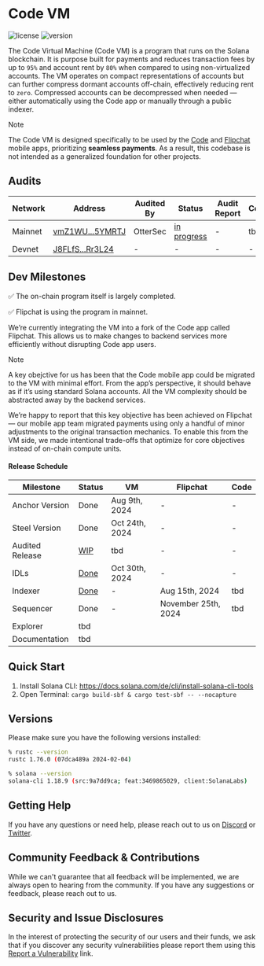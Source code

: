 # Code VM
![license][license-image]
![version][version-image]

[version-image]: https://img.shields.io/badge/version-0.2.0-blue.svg?style=flat
[license-image]: https://img.shields.io/badge/license-MIT-blue.svg?style=flat

The Code Virtual Machine (Code VM) is a program that runs on the Solana
blockchain. It is purpose built for payments and reduces transaction fees by up
to `95%` and account rent by `80%` when compared to using non-virtualized
accounts. The VM operates on compact representations of accounts but can further 
compress dormant accounts off-chain, effectively reducing rent to `zero`. 
Compressed accounts can be decompressed when needed — either automatically 
using the Code app or manually through a public indexer.

> [!NOTE]
> The Code VM is designed specifically to be used by the [Code](https://getcode.com) and [Flipchat](https://flipchat.xyz/) mobile apps, prioritizing **seamless payments**. As a result, this codebase is not intended as a generalized foundation for other projects.

## Audits

| Network | Address | Audited By | Status | Audit Report | Commit |
| --- | --- | --- | --- | --- | --- |
| Mainnet | [vmZ1WU...5YMRTJ](https://explorer.solana.com/address/vmZ1WUq8SxjBWcaeTCvgJRZbS84R61uniFsQy5YMRTJ) | OtterSec | [in progress](https://github.com/code-payments/code-vm/pulls?q=is%3Apr+is%3Aclosed) | - | tbd |
| Devnet | [J8FLfS...Rr3L24](https://explorer.solana.com/address/J8FLfS8rqBcQ3hH8KTfQF3zBNG3r3uaG2WqfNoRr3L24?cluster=devnet) | - | - | - | - |

## Dev Milestones

:white_check_mark: The on-chain program itself is largely completed.

:white_check_mark: Flipchat is using the program in mainnet.

We’re currently integrating the VM into a fork of the Code app called Flipchat. 
This allows us to make changes to backend services more efficiently without 
disrupting Code app users. 

> [!NOTE]
> A key obejctive for us has been that the Code mobile app could be migrated
> to the VM with minimal effort. From the app’s perspective, it should behave
> as if it’s using standard Solana accounts. All the VM complexity should be
> abstracted away by the backend services.

We’re happy to report that this key objective has been achieved on Flipchat — 
our mobile app team migrated payments using only a handful of minor adjustments 
to the original transaction mechanics. To enable this from the VM side, we made 
intentional trade-offs that optimize for core objectives instead of on-chain 
compute units.

#### Release Schedule

| Milestone | Status | VM | Flipchat | Code |
| --- | --- | --- | --- | --- |
| Anchor Version | Done |Aug 9th, 2024 | - | - |
| Steel Version | Done | Oct 24th, 2024 | - | - |
| Audited Release | [WIP](https://github.com/code-payments/code-vm/pulls?q=is%3Apr+is%3Aclosed) | tbd | - | - |
| IDLs | [Done](https://github.com/code-payments/code-vm/blob/main/idl/code_vm.json) | Oct 30th, 2024 | - | - |
| Indexer | [Done](https://github.com/code-payments/code-vm-indexer) | - | Aug 15th, 2024 | tbd |
| Sequencer | Done | - | November 25th, 2024 | tbd |
| Explorer | tbd |  | |  |
| Documentation | tbd |  |  | |


## Quick Start

1. Install Solana CLI: https://docs.solana.com/de/cli/install-solana-cli-tools
2. Open Terminal: `cargo build-sbf & cargo test-sbf -- --nocapture`


## Versions

Please make sure you have the following versions installed:

```bash
% rustc --version
rustc 1.76.0 (07dca489a 2024-02-04)

% solana --version
solana-cli 1.18.9 (src:9a7dd9ca; feat:3469865029, client:SolanaLabs)
```

## Getting Help

If you have any questions or need help, please reach out to us on [Discord](https://discord.gg/T8Tpj8DBFp) or [Twitter](https://twitter.com/getcode).

## Community Feedback & Contributions

While we can't guarantee that all feedback will be implemented, we are always 
open to hearing from the community. If you have any suggestions or feedback,
please reach out to us.

## Security and Issue Disclosures

In the interest of protecting the security of our users and their funds, we ask
that if you discover any security vulnerabilities please report them using this
[Report a Vulnerability](https://github.com/code-wallet/code-program-library/security/advisories/new)
link.

